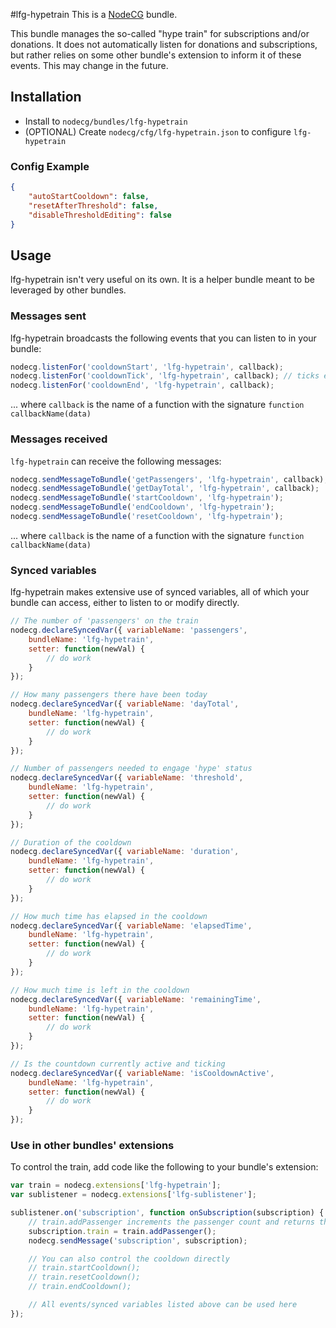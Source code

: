 #lfg-hypetrain
This is a [NodeCG](http://github.com/nodecg/nodecg) bundle.

This bundle manages the so-called "hype train" for subscriptions and/or donations.
It does not automatically listen for donations and subscriptions, but rather relies on some other bundle's extension to inform it of these events. This may change in the future.


## Installation
- Install to `nodecg/bundles/lfg-hypetrain`
- (OPTIONAL) Create `nodecg/cfg/lfg-hypetrain.json` to configure `lfg-hypetrain`

### Config Example
```json
{
    "autoStartCooldown": false,
    "resetAfterThreshold": false,
    "disableThresholdEditing": false
}
```

## Usage
lfg-hypetrain isn't very useful on its own. It is a helper bundle meant to be leveraged by other bundles.

### Messages sent
lfg-hypetrain broadcasts the following events that you can listen to in your bundle:
```javascript
nodecg.listenFor('cooldownStart', 'lfg-hypetrain', callback);
nodecg.listenFor('cooldownTick', 'lfg-hypetrain', callback); // ticks every second with the elapsedTime and remainingTime
nodecg.listenFor('cooldownEnd', 'lfg-hypetrain', callback);
```
... where `callback` is the name of a function with the signature `function callbackName(data)`

### Messages received
`lfg-hypetrain` can receive the following messages:
```javascript
nodecg.sendMessageToBundle('getPassengers', 'lfg-hypetrain', callback);
nodecg.sendMessageToBundle('getDayTotal', 'lfg-hypetrain', callback);
nodecg.sendMessageToBundle('startCooldown', 'lfg-hypetrain');
nodecg.sendMessageToBundle('endCooldown', 'lfg-hypetrain');
nodecg.sendMessageToBundle('resetCooldown', 'lfg-hypetrain');
```
... where `callback` is the name of a function with the signature `function callbackName(data)`

### Synced variables
lfg-hypetrain makes extensive use of synced variables, all of which your bundle can access, either to listen to
or modify directly.
```javascript
// The number of 'passengers' on the train
nodecg.declareSyncedVar({ variableName: 'passengers',
    bundleName: 'lfg-hypetrain',
    setter: function(newVal) {
        // do work
    }
});

// How many passengers there have been today
nodecg.declareSyncedVar({ variableName: 'dayTotal',
    bundleName: 'lfg-hypetrain',
    setter: function(newVal) {
        // do work
    }
});

// Number of passengers needed to engage 'hype' status
nodecg.declareSyncedVar({ variableName: 'threshold',
    bundleName: 'lfg-hypetrain',
    setter: function(newVal) {
        // do work
    }
});

// Duration of the cooldown
nodecg.declareSyncedVar({ variableName: 'duration',
    bundleName: 'lfg-hypetrain',
    setter: function(newVal) {
        // do work
    }
});

// How much time has elapsed in the cooldown
nodecg.declareSyncedVar({ variableName: 'elapsedTime',
    bundleName: 'lfg-hypetrain',
    setter: function(newVal) {
        // do work
    }
});

// How much time is left in the cooldown
nodecg.declareSyncedVar({ variableName: 'remainingTime',
    bundleName: 'lfg-hypetrain',
    setter: function(newVal) {
        // do work
    }
});

// Is the countdown currently active and ticking
nodecg.declareSyncedVar({ variableName: 'isCooldownActive',
    bundleName: 'lfg-hypetrain',
    setter: function(newVal) {
        // do work
    }
});
```

### Use in other bundles' extensions
To control the train, add code like the following to your bundle's extension:
```javascript
var train = nodecg.extensions['lfg-hypetrain'];
var sublistener = nodecg.extensions['lfg-sublistener'];

sublistener.on('subscription', function onSubscription(subscription) {
    // train.addPassenger increments the passenger count and returns the current state of the train
    subscription.train = train.addPassenger();
    nodecg.sendMessage('subscription', subscription);

    // You can also control the cooldown directly
    // train.startCooldown();
    // train.resetCooldown();
    // train.endCooldown();

    // All events/synced variables listed above can be used here
});
```

